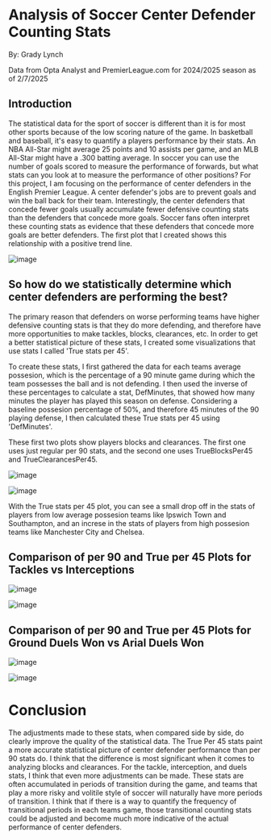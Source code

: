 Analysis of Soccer Center Defender Counting Stats
===
By: Grady Lynch

Data from Opta Analyst and PremierLeague.com for 2024/2025 season as of 2/7/2025

Introduction
------------
The statistical data for the sport of soccer is different than it is for most other sports because of the low scoring nature of the game. In basketball and baseball, it's easy to quantify a players performance by their stats. An NBA All-Star might average 25 points and 10 assists per game, and an MLB All-Star might have a .300 batting average. In soccer you can use the number of goals scored to measure the performance of forwards, but what stats can you look at to measure the performance of other positions? For this project, I am focusing on the performance of center defenders in the English Premier League. A center defender's jobs are to prevent goals and win the ball back for their team. Interestingly, the center defenders that concede fewer goals usually accumulate fewer defensive counting stats than the defenders that concede more goals. Soccer fans often interpret these counting stats as evidence that these defenders that concede more goals are better defenders. The first plot that I created shows this relationship with a positive trend line. 

![image](https://github.com/user-attachments/assets/c1295a9c-be2e-4236-b6f3-b1df20dbf0df)

So how do we statistically determine which center defenders are performing the best?
----------------------------------------------------------------------------------------

The primary reason that defenders on worse performing teams have higher defensive counting stats is that they do more defending, and therefore have more opportunities to make tackles, blocks, clearances, etc. In order to get a better statistical picture of these stats, I created some visualizations that use stats I called 'True stats per 45'.

To create these stats, I first gathered the data for each teams average possesion, which is the percentage of a 90 minute game during which the team possesses the ball and is not defending. I then used the inverse of these percentages to calculate a stat, DefMinutes, that showed how many minutes the player has played this season on defense. Considering a baseline possesion percentage of 50%, and therefore 45 minutes of the 90 playing defense, I then calculated these True stats per 45 using 'DefMinutes'.

These first two plots show players blocks and clearances. The first one uses just regular per 90 stats, and the second one uses TrueBlocksPer45 and TrueClearancesPer45.

![image](https://github.com/user-attachments/assets/e183d21d-fd55-4038-a990-a60bf5889c63)

![image](https://github.com/user-attachments/assets/c0ff39e3-2ea7-4eba-9580-2680437ab62f)

With the True stats per 45 plot, you can see a small drop off in the stats of players from low average possesion teams like Ipswich Town and Southampton, and an increse in the stats of players from high possesion teams like Manchester City and Chelsea.

Comparison of per 90 and True per 45 Plots for Tackles vs Interceptions
--------------------------------------------------

![image](https://github.com/user-attachments/assets/f2ad8d95-fcac-4139-8f24-51ec43faa3da)

![image](https://github.com/user-attachments/assets/0b8c67db-9660-4154-910b-b7dd56659024)

Comparison of per 90 and True per 45 Plots for Ground Duels Won vs Arial Duels Won
--------------

![image](https://github.com/user-attachments/assets/155eadca-5c5b-4184-a46d-17dd6bcf379a)

![image](https://github.com/user-attachments/assets/807b2270-9fd7-450f-bd22-f8d254a86b5e)

Conclusion
===========

The adjustments made to these stats, when compared side by side, do clearly improve the quality of the statistical data. The True Per 45 stats paint a more accurate statistical picture of center defender performance than per 90 stats do. I think that the difference is most significant when it comes to analyzing blocks and clearances. For the tackle, interception, and duels stats, I think that even more adjustments can be made. These stats are often accumulated in periods of transition during the game, and teams that play a more risky and volitile style of soccer will naturally have more periods of transition. I think that if there is a way to quantify the frequency of transitional periods in each teams game, those transitional counting stats could be adjusted and become much more indicative of the actual performance of center defenders.
